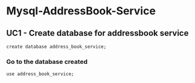 # Mysql-AddressBook-Service

## UC1 - Create database for addressbook service
```create database address_book_service;```

### Go to the database created
```use address_book_service;```


